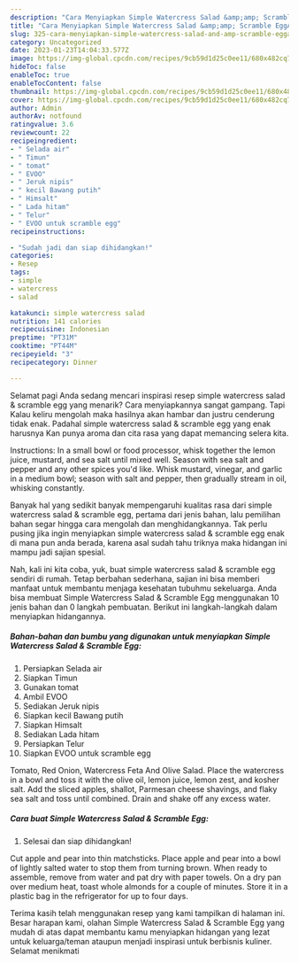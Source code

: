 ```yaml
---
description: "Cara Menyiapkan Simple Watercress Salad &amp;amp; Scramble EggAnti Ribet"
title: "Cara Menyiapkan Simple Watercress Salad &amp;amp; Scramble EggAnti Ribet"
slug: 325-cara-menyiapkan-simple-watercress-salad-and-amp-scramble-egganti-ribet
category: Uncategorized
date: 2023-01-23T14:04:33.577Z
image: https://img-global.cpcdn.com/recipes/9cb59d1d25c0ee11/680x482cq70/simple-watercress-salad-scramble-egg-foto-resep-utama.jpg
hideToc: false
enableToc: true
enableTocContent: false
thumbnail: https://img-global.cpcdn.com/recipes/9cb59d1d25c0ee11/680x482cq70/simple-watercress-salad-scramble-egg-foto-resep-utama.jpg
cover: https://img-global.cpcdn.com/recipes/9cb59d1d25c0ee11/680x482cq70/simple-watercress-salad-scramble-egg-foto-resep-utama.jpg
author: Admin
authorAv: notfound
ratingvalue: 3.6
reviewcount: 22
recipeingredient:
- " Selada air"
- " Timun"
- " tomat"
- " EVOO"
- " Jeruk nipis"
- " kecil Bawang putih"
- " Himsalt"
- " Lada hitam"
- " Telur"
- " EVOO untuk scramble egg"
recipeinstructions:

- "Sudah jadi dan siap dihidangkan!"
categories:
- Resep
tags:
- simple
- watercress
- salad

katakunci: simple watercress salad 
nutrition: 141 calories
recipecuisine: Indonesian
preptime: "PT31M"
cooktime: "PT44M"
recipeyield: "3"
recipecategory: Dinner

---
```



Selamat pagi Anda sedang mencari inspirasi resep simple watercress salad &amp; scramble egg yang menarik? Cara menyiapkannya sangat gampang. Tapi Kalau keliru mengolah maka hasilnya akan hambar dan justru cenderung tidak enak. Padahal simple watercress salad &amp; scramble egg yang enak harusnya Kan punya aroma dan cita rasa yang dapat memancing selera kita.


Instructions: In a small bowl or food processor, whisk together the lemon juice, mustard, and sea salt until mixed well. Season with sea salt and pepper and any other spices you&#39;d like. Whisk mustard, vinegar, and garlic in a medium bowl; season with salt and pepper, then gradually stream in oil, whisking constantly.

Banyak hal yang sedikit banyak mempengaruhi kualitas rasa dari simple watercress salad &amp; scramble egg, pertama dari jenis bahan, lalu pemilihan bahan segar hingga cara mengolah dan menghidangkannya. Tak perlu pusing jika ingin menyiapkan simple watercress salad &amp; scramble egg enak di mana pun anda berada, karena asal sudah tahu triknya maka hidangan ini mampu jadi sajian spesial.


Nah, kali ini kita coba, yuk, buat simple watercress salad &amp; scramble egg sendiri di rumah. Tetap berbahan sederhana, sajian ini bisa memberi manfaat untuk membantu menjaga kesehatan tubuhmu sekeluarga. Anda bisa membuat Simple Watercress Salad &amp; Scramble Egg menggunakan 10 jenis bahan dan 0 langkah pembuatan. Berikut ini langkah-langkah dalam menyiapkan hidangannya.

<!--inarticleads1-->

##### Bahan-bahan dan bumbu yang digunakan untuk menyiapkan Simple Watercress Salad &amp; Scramble Egg:

1. Persiapkan  Selada air
1. Siapkan  Timun
1. Gunakan  tomat
1. Ambil  EVOO
1. Sediakan  Jeruk nipis
1. Siapkan  kecil Bawang putih
1. Siapkan  Himsalt
1. Sediakan  Lada hitam
1. Persiapkan  Telur
1. Siapkan  EVOO untuk scramble egg


Tomato, Red Onion, Watercress Feta And Olive Salad. Place the watercress in a bowl and toss it with the olive oil, lemon juice, lemon zest, and kosher salt. Add the sliced apples, shallot, Parmesan cheese shavings, and flaky sea salt and toss until combined. Drain and shake off any excess water. 

<!--inarticleads2-->

##### Cara buat Simple Watercress Salad &amp; Scramble Egg:


1. Selesai dan siap dihidangkan!

Cut apple and pear into thin matchsticks. Place apple and pear into a bowl of lightly salted water to stop them from turning brown. When ready to assemble, remove from water and pat dry with paper towels. On a dry pan over medium heat, toast whole almonds for a couple of minutes. Store it in a plastic bag in the refrigerator for up to four days. 

Terima kasih telah menggunakan resep yang kami tampilkan di halaman ini. Besar harapan kami, olahan Simple Watercress Salad &amp; Scramble Egg yang mudah di atas dapat membantu kamu menyiapkan hidangan yang lezat untuk keluarga/teman ataupun menjadi inspirasi untuk berbisnis kuliner. Selamat menikmati
